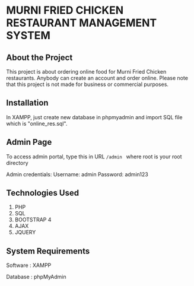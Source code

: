 # MURNI FRIED CHICKEN RESTAURANT MANAGEMENT SYSTEM

## About the Project

This project is about ordering online food for Murni Fried Chicken restaurants. Anybody can create an account and order online. Please note that this project is not made for business or commercial purposes.

## Installation

In XAMPP, just create new database in phpmyadmin and import SQL file which is "online_res.sql".

## Admin Page

To access admin portal, type this in URL `/admin ` where root is your root directory

Admin credentials: Username: admin Password: admin123

## Technologies Used

1. PHP
2. SQL
3. BOOTSTRAP 4
4. AJAX
5. JQUERY

## System Requirements

Software : XAMPP 

Database : phpMyAdmin

